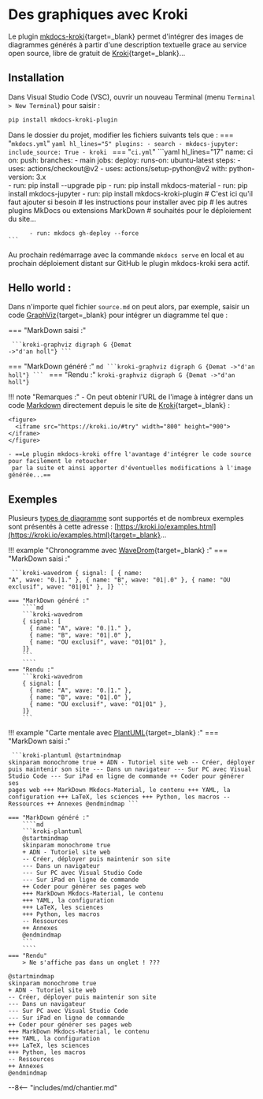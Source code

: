 # Des graphiques avec Kroki

Le plugin [mkdocs-kroki](https://github.com/AVATEAM-IT-SYSTEMHAUS/mkdocs-kroki-plugin){target=_blank}
permet d'intégrer des images de diagrammes générés à partir d'une description textuelle
grace au service open source, libre de gratuit de [Kroki](https://kroki.io/){target=_blank}...

## Installation

Dans Visual Studio Code (VSC), ouvrir un nouveau Terminal (menu `Terminal > New Terminal`) pour saisir :
```bash
pip install mkdocs-kroki-plugin
```
Dans le dossier du projet, modifier les fichiers suivants tels que :
=== "`mkdocs.yml`"
    ```yaml hl_lines="5"
    plugins:
      - search
      - mkdocs-jupyter:
          include_source: True
      - kroki
    ```
=== "`ci.yml`"
    ```yaml hl_lines="17"
    name: ci
    on:
      push:
        branches:
          - main
    jobs:
      deploy:
        runs-on: ubuntu-latest
        steps:
          - uses: actions/checkout@v2
          - uses: actions/setup-python@v2
            with:
              python-version: 3.x      
          - run: pip install --upgrade pip
          - run: pip install mkdocs-material
          - run: pip install mkdocs-jupyter
          - run: pip install mkdocs-kroki-plugin
          # C'est ici qu'il faut ajouter si besoin
          # les instructions pour installer avec pip
          # les autres plugins MkDocs ou extensions MarkDown
          # souhaités pour le déploiement du site...

          - run: mkdocs gh-deploy --force
    ```
Au prochain redémarrage avec la commande `mkdocs serve` en local
 et au prochain déploiement distant sur GitHub le plugin mkdocs-kroki sera actif.

## Hello world :

Dans n'importe quel fichier `source.md` on peut alors, par exemple,
 saisir un code [GraphViz](https://graphviz.org/){target=_blank}
 pour intégrer un diagramme tel que :

=== "MarkDown saisi :"
    <pre><code>
    &grave;&grave;&grave;kroki-graphviz
    digraph G {Demat ->"d'an holl"}
    &grave;&grave;&grave;
    </code></pre>

=== "MarkDown généré :"
    ````md
    ```kroki-graphviz
    digraph G {Demat ->"d'an holl"}
    ```
    ````
=== "Rendu :"
    ```kroki-graphviz
    digraph G {Demat ->"d'an holl"}
    ```
    
!!! note "Remarques :"
    - On peut obtenir l'URL de l'image à intégrer dans un code [Markdown](../MarkDown-Mkdocs_Material/#image)
     directement depuis le site de [Kroki](https://kroki.io/#try){target=_blank} :

    <figure>
      <iframe src="https://kroki.io/#try" width="800" height="900"></iframe>
    </figure>

    - ==Le plugin mkdocs-kroki offre l'avantage d'intégrer le code source pour facilement le retoucher
     par la suite et ainsi apporter d'éventuelles modifications à l'image générée...==

## Exemples

Plusieurs [types de diagramme](https://kroki.io/#support) sont supportés et de nombreux exemples sont présentés à cette adresse : [https://kroki.io/examples.html](https://kroki.io/examples.html){target=_blank}...

!!! example "Chronogramme avec [WaveDrom](https://wavedrom.com/tutorial.html){target=_blank} :"
    === "MarkDown saisi :"
        <pre><code>
        &grave;&grave;&grave;kroki-wavedrom
        { signal: [
          { name: "A", wave: "0.|1." },
          { name: "B", wave: "01|.0" },
          { name: "OU exclusif", wave: "01|01" },
        ]}
        &grave;&grave;&grave;
        </code></pre>

    === "MarkDown généré :"
        ````md
        ```kroki-wavedrom
        { signal: [
          { name: "A", wave: "0.|1." },
          { name: "B", wave: "01|.0" },
          { name: "OU exclusif", wave: "01|01" },
        ]}
        ```
        ````
    === "Rendu :"
        ```kroki-wavedrom
        { signal: [
          { name: "A", wave: "0.|1." },
          { name: "B", wave: "01|.0" },
          { name: "OU exclusif", wave: "01|01" },
        ]}
        ```

!!! example "Carte mentale avec [PlantUML](https://plantuml.com/fr/mindmap-diagram){target=_blank} :"
    === "MarkDown saisi :"
        <pre><code>
        &grave;&grave;&grave;kroki-plantuml
        @startmindmap
        skinparam monochrome true
        + ADN - Tutoriel site web
        -- Créer, déployer puis maintenir son site
        --- Dans un navigateur
        --- Sur PC avec Visual Studio Code
        --- Sur iPad en ligne de commande
        ++ Coder pour générer ses pages web
        +++ MarkDown Mkdocs-Material, le contenu
        +++ YAML, la configuration
        +++ LaTeX, les sciences
        +++ Python, les macros
        -- Ressources
        ++ Annexes
        @endmindmap
        &grave;&grave;&grave;
        </code></pre>

    === "MarkDown généré :"
        ````md
        ```kroki-plantuml
        @startmindmap
        skinparam monochrome true
        + ADN - Tutoriel site web
        -- Créer, déployer puis maintenir son site
        --- Dans un navigateur
        --- Sur PC avec Visual Studio Code
        --- Sur iPad en ligne de commande
        ++ Coder pour générer ses pages web
        +++ MarkDown Mkdocs-Material, le contenu
        +++ YAML, la configuration
        +++ LaTeX, les sciences
        +++ Python, les macros
        -- Ressources
        ++ Annexes
        @endmindmap
        ```
        ````
    === "Rendu"
        > Ne s'affiche pas dans un onglet ! ???

```kroki-plantuml
@startmindmap
skinparam monochrome true
+ ADN - Tutoriel site web
-- Créer, déployer puis maintenir son site
--- Dans un navigateur
--- Sur PC avec Visual Studio Code
--- Sur iPad en ligne de commande
++ Coder pour générer ses pages web
+++ MarkDown Mkdocs-Material, le contenu
+++ YAML, la configuration
+++ LaTeX, les sciences
+++ Python, les macros
-- Ressources
++ Annexes
@endmindmap
```






--8<-- "includes/md/chantier.md"